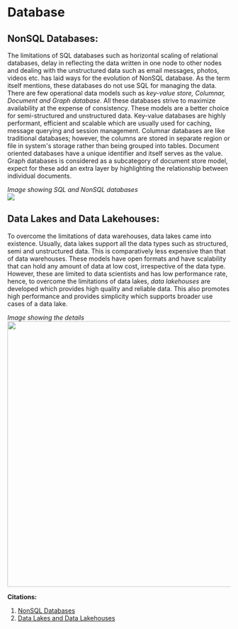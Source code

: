 # Database

## NonSQL Databases:
The limitations of SQL databases such as horizontal scaling of relational databases, delay in reflecting the data written in one node to other nodes and dealing with the unstructured data such as email messages, photos, videos etc. has laid ways for the evolution of NonSQL database. As the term itself mentions, these databases do not use SQL for managing the data. There are few operational data models such as *key-value store, Columnar, Document and Graph database*. All these databases strive to maximize availability at the expense of consistency. These models are a better choice for semi-structured and unstructured data. 
Key-value databases are highly performant, efficient and scalable which are usually used for caching, message querying and session management. Columnar databases are like traditional databases; however, the columns are stored in separate region or file in system's storage rather than being grouped into tables. Document oriented databases have a unique identifier and itself serves as the value. Graph databases is considered as a subcategory of document store model, expect for these add an extra layer by highlighting the relationship between individual documents.

*Image showing SQL and NonSQL databases*\
![](https://yottadb.com/wp-content/uploads/2020/10/relational-nosql-database-schema.png)

## Data Lakes and Data Lakehouses:
To overcome the limitations of data warehouses, data lakes came into existence. Usually, data lakes support all the data types such as structured, semi and unstructured data. This is comparatively less expensive than that of data warehouses. These models have open formats and have scalability that can hold any amount of data at low cost, irrespective of the data type. However, these are limited to data scientists and has low performance rate, hence, to overcome the limitations of data lakes, *data lakehouses* are developed which provides high quality and reliable data. This also promotes high performance and provides simplicity which supports broader use cases of a data lake.

*Image showing the details*\
<img src="https://www.xenonstack.com/hubfs/xenonstack-data-lake-vs-warehouse-vs-lakehouse.png" width="600"/>

**Citations:**
1. [NonSQL Databases](https://www.digitalocean.com/community/tutorials/a-comparison-of-nosql-database-management-systems-and-models)
2. [Data Lakes and Data Lakehouses](https://databricks.com/discover/data-lakes/introduction)
